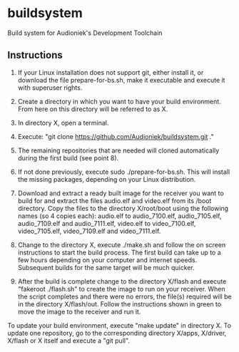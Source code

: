 # buildsystem
Build system for Audioniek's Development Toolchain

Instructions
------------

1. If your Linux installation does not support git, either install it, or
   download the file prepare-for-bs.sh, make it executable and execute it
   with superuser rights.

2. Create a directory in which you want to have your build environment.
   From here on this directory will be referred to as X.

3. In directory X, open a terminal.

4. Execute: "git clone https://github.com/Audioniek/buildsystem.git ."

5. The remaining repositories that are needed will cloned automatically
   during the first build (see point 8).

6. If not done previously, execute sudo ./prepare-for-bs.sh. This will install
   the missing packages, depending on your Linux distribution.

7. Download and extract a ready built image for the receiver you want
   to build for and extract the files audio.elf and video.elf from its
   /boot directory. Copy the files to the directory X/root/boot
   using the following names (so 4 copies each):
   audio.elf to audio_7100.elf, audio_7105.elf, audio_7109.elf and audio_7111.elf,
   video.elf to video_7100.elf, video_7105.elf, video_7109.elf and video_7111.elf.

8. Change to the directory X, execute ./make.sh and follow the
   on screen instructions to start the build process.
   The first build can take up to a few hours depending on your
   computer and internet speeds. Subsequent builds for the same
   target will be much quicker.

9. After the build is complete change to the directory X/flash and
   execute "fakeroot ./flash.sh" to create the image to run on your
   receiver. When the script completes and there were no errors,
   the file(s) required will be in the directory X/flash/out.
   Follow the instructions shown in green to move the image to
   the receiver and run it.

To update your build environment, execute "make update" in
directory X. To update one repository, go to the corresponding directory
X/apps, X/driver, X/flash or X itself and execute a "git pull".
